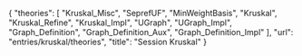 {
    "theories": [
        "Kruskal_Misc",
        "SeprefUF",
        "MinWeightBasis",
        "Kruskal",
        "Kruskal_Refine",
        "Kruskal_Impl",
        "UGraph",
        "UGraph_Impl",
        "Graph_Definition",
        "Graph_Definition_Aux",
        "Graph_Definition_Impl"
    ],
    "url": "entries/kruskal/theories",
    "title": "Session Kruskal"
}